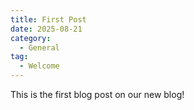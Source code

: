 ```yaml
---
title: First Post
date: 2025-08-21
category:
  - General
tag:
  - Welcome
---
```


This is the first blog post on our new blog!
